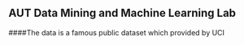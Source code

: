 ## AUT Data Mining and Machine Learning Lab

####The data is a famous public dataset which provided by UCI
